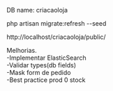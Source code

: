 DB name: criacaoloja

php artisan migrate:refresh --seed

http://localhost/criacaoloja/public/


Melhorias.  
-Implementar ElasticSearch  
-Validar types(db fields)  
-Mask form de pedido  
-Best practice prod 0 stock  
